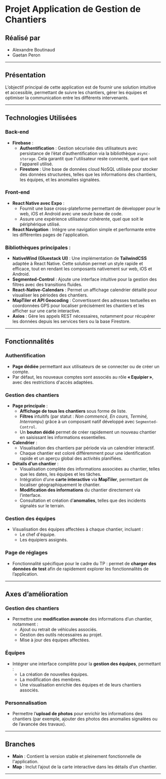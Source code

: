 # Projet Application de Gestion de Chantiers

## **Réalisé par**  
- Alexandre Boutinaud
- Gaetan Peron

---

## **Présentation**

L’objectif principal de cette application est de fournir une solution intuitive et accessible, permettant de suivre les chantiers, gérer les équipes et optimiser la communication entre les différents intervenants.

---

## **Technologies Utilisées**

### **Back-end**
- **Firebase** :
  - **Authentification** : Gestion sécurisée des utilisateurs avec persistance de l’état d’authentification via la bibliothèque `async-storage`. Cela garantit que l'utilisateur reste connecté, quel que soit l'appareil utilisé.
  - **Firestore** : Une base de données cloud NoSQL utilisée pour stocker des données structurées, telles que les informations des chantiers, les équipes, et les anomalies signalées.

### **Front-end**
- **React Native avec Expo** :
  - Fournit une base cross-plateforme permettant de développer pour le web, iOS et Android avec une seule base de code.
  - Assure une expérience utilisateur cohérente, quel que soit le périphérique utilisé.
- **React Navigation** : Intègre une navigation simple et performante entre les différentes pages de l'application.

### **Bibliothèques principales** :
- **NativeWind (Gluestack UI)** : Une implémentation de **TailwindCSS** adaptée à React Native. Cette solution permet un style rapide et efficace, tout en rendant les composants nativement sur web, iOS et Android.
- **Segmented-Control** : Ajoute une interface intuitive pour la gestion des filtres avec des transitions fluides.
- **React-Native-Calendars** : Permet un affichage calendrier détaillé pour visualiser les périodes des chantiers.
- **MapTiler et API Geocoding** : Convertissent des adresses textuelles en coordonnées GPS pour localiser précisément les chantiers et les afficher sur une carte interactive.
- **Axios** : Gère les appels REST nécessaires, notamment pour récupérer les données depuis les services tiers ou la base Firestore.

---

## **Fonctionnalités**

### **Authentification**
- **Page dédiée** permettant aux utilisateurs de se connecter ou de créer un compte.  
- Par défaut, les nouveaux comptes sont associés au rôle **« Equipier »**, avec des restrictions d'accès adaptées.

### **Gestion des chantiers**
- **Page principale** :
  - **Affichage de tous les chantiers** sous forme de liste.
  - **Filtres** intuitifs (par statut : *Non commencé, En cours, Terminé, Interrompu*) grâce à un composant natif développé avec `Segmented-Control`.
  - Un **bouton dédié** permet de créer rapidement un nouveau chantier en saisissant les informations essentielles.
- **Calendrier** :
  - Visualisation des chantiers par période via un calendrier interactif.
  - Chaque chantier est coloré différemment pour une identification rapide et un aperçu global des activités planifiées.
- **Détails d’un chantier** :
  - Visualisation complète des informations associées au chantier, telles que les dates, les équipes et les tâches.
  - Intégration d’une **carte interactive** via **MapTiler**, permettant de localiser géographiquement le chantier.
  - **Modification des informations** du chantier directement via l’interface.
  - Consultation et création d’**anomalies**, telles que des incidents signalés sur le terrain.

### **Gestion des équipes**
- Visualisation des équipes affectées à chaque chantier, incluant :
  - Le chef d'équipe.
  - Les équipiers assignés.

### **Page de réglages**
- Fonctionnalité spécifique pour le cadre du TP : permet de **charger des données de test** afin de rapidement explorer les fonctionnalités de l’application.

---

## **Axes d’amélioration**

### **Gestion des chantiers**
- Permettre une **modification avancée** des informations d’un chantier, notamment :
  - Ajout ou retrait de véhicules associés.
  - Gestion des outils nécessaires au projet.
  - Mise à jour des équipes affectées.

### **Équipes**
- Intégrer une interface complète pour la **gestion des équipes**, permettant :
  - La création de nouvelles équipes.
  - La modification des membres.
  - Une visualisation enrichie des équipes et de leurs chantiers associés.

### **Personnalisation**
- Permettre l’**upload de photos** pour enrichir les informations des chantiers (par exemple, ajouter des photos des anomalies signalées ou de l’avancée des travaux).

---

## **Branches**
- **Main** : Contient la version stable et pleinement fonctionnelle de l'application.  
- **Map** : Inclut l’ajout de la carte interactive dans les détails d’un chantier.

---

